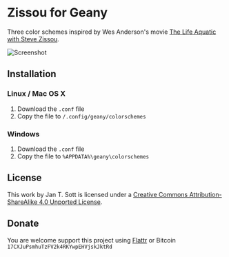 # Zissou for Geany

Three color schemes inspired by Wes Anderson's movie [The Life Aquatic with Steve Zissou](http://www.imdb.com/title/tt0362270/).

![Screenshot](https://raw.github.com/idleberg/Zissou-Geany/master/images/screenshot.gif)

## Installation

### Linux / Mac OS X

1. Download the `.conf` file
2. Copy the file to `/.config/geany/colorschemes`

### Windows

1. Download the `.conf` file
2. Copy the file to `%APPDATA%\geany\colorschemes`

## License

This work by Jan T. Sott is licensed under a [Creative Commons Attribution-ShareAlike 4.0 Unported License](http://creativecommons.org/licenses/by-sa/4.0/deed.en_US).

## Donate

You are welcome support this project using [Flattr](https://flattr.com/submit/auto?user_id=idleberg&url=https://github.com/idleberg/Zissou-Geany) or Bitcoin `17CXJuPsmhuTzFV2k4RKYwpEHVjskJktRd`
